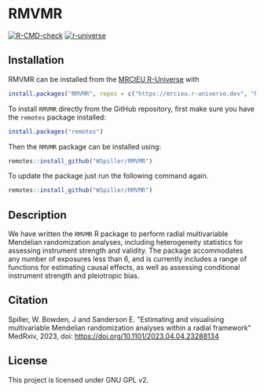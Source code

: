 # RMVMR

<!-- badges: start -->
[![R-CMD-check](https://github.com/WSpiller/RMVMR/actions/workflows/R-CMD-check.yaml/badge.svg)](https://github.com/WSpiller/RMVMR/actions/workflows/R-CMD-check.yaml)
[![r-universe](https://mrcieu.r-universe.dev/badges/RMVMR)](https://mrcieu.r-universe.dev/RMVMR)
<!-- badges: end -->

## Installation

RMVMR can be installed from the [MRCIEU R-Universe](https://mrcieu.r-universe.dev/) with

```r
install.packages("RMVMR", repos = c("https://mrcieu.r-universe.dev", "https://cloud.r-project.org"))
```

To install `RMVMR` directly from the GitHub repository, first make sure you have the `remotes` package installed:

```r
install.packages("remotes")
```

Then the `RMVMR` package can be installed using:

```r
remotes::install_github("WSpiller/RMVMR")
```

To update the package just run the following command again.

```r
remotes::install_github("WSpiller/RMVMR")
``` 

## Description

We have written the `RMVMR` R package to perform radial multivariable Mendelian randomization analyses, including heterogeneity
statistics for assessing instrument strength and validity. The package accommodates any number of exposures less than 6,
and is currently includes a range of functions for estimating causal effects, as well as assessing conditional instrument strength and pleiotropic bias.

## Citation

Spiller, W. Bowden, J and Sanderson E. "Estimating and visualising multivariable Mendelian randomization analyses within a radial framework" MedRxiv, 2023, doi: https://doi.org/10.1101/2023.04.04.23288134

## License

This project is licensed under GNU GPL v2.
